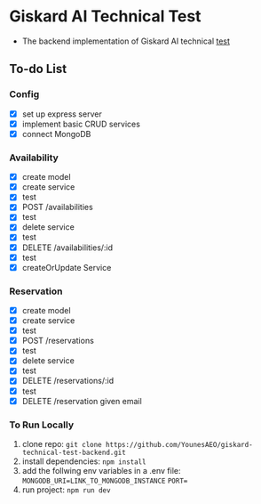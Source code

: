 # Giskard AI Technical Test

-   The backend implementation of Giskard AI technical [test](https://giskard.notion.site/Technical-exercise-Full-stack-software-engineer-0c3ff2e612994e2183abd7b7330b5f9a)

## To-do List

### Config

-   [x] set up express server
-   [x] implement basic CRUD services
-   [x] connect MongoDB

### Availability

-   [x] create model
-   [x] create service
-   [x] test
-   [x] POST /availabilities
-   [x] test
-   [x] delete service
-   [x] test
-   [x] DELETE /availabilities/:id
-   [x] test
-   [x] createOrUpdate Service

### Reservation

-   [x] create model
-   [x] create service
-   [x] test
-   [x] POST /reservations
-   [x] test
-   [x] delete service
-   [x] test
-   [x] DELETE /reservations/:id
-   [x] test
-   [x] DELETE /reservation given email

### To Run Locally

1. clone repo: `git clone https://github.com/YounesAEO/giskard-technical-test-backend.git`
2. install dependencies: `npm install`
3. add the follwing env variables in a .env file:
   `MONGODB_URI=LINK_TO_MONGODB_INSTANCE`
   `PORT=`
4. run project: `npm run dev`
